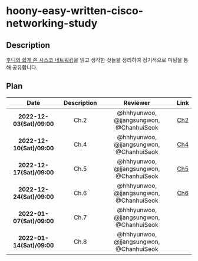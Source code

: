 # **hoony-easy-written-cisco-networking-study**

## Description

[후니의 쉽게 쓴 시스코 네트워킹](http://www.yes24.com/Product/Goods/89520426?pid=123487&cosemkid=go15662050284987182&gclid=Cj0KCQiA-JacBhC0ARIsAIxybyPyDK8BklZr200ul93IjkmvxgZhqYCJZnaTSLpS6oetkZ4k1JU2A4QaArRqEALw_wcB)을 읽고 생각한 것들을 정리하여 정기적으로 미팅을 통해 공유합니다.

## Plan

|           Date            |     Description     |                Reviewer                 |                                                                                     Link                                                                                     |
| :-----------------------: | :-----------------: | :-------------------------------------: | :--------------------------------------------------------------------------------------------------------------------------------------------------------------------------: |
| **2022-12-03(Sat)/09:00** |  Ch.2   | @hhhyunwoo, @jjangsungwon, @ChanhuiSeok | [Ch2](https://github.com/WhiteKow/hoony-easy-written-cisco-networking-study/issues/1) |
| **2022-12-10(Sat)/09:00** |  Ch.4   | @hhhyunwoo, @jjangsungwon, @ChanhuiSeok | [Ch4](https://github.com/WhiteKow/hoony-easy-written-cisco-networking-study/issues/2) ||
| **2022-12-17(Sat)/09:00** |  Ch.5   | @hhhyunwoo, @jjangsungwon, @ChanhuiSeok | [Ch5](https://github.com/WhiteKow/hoony-easy-written-cisco-networking-study/issues/3) |
| **2022-12-24(Sat)/09:00** |  Ch.6   | @hhhyunwoo, @jjangsungwon, @ChanhuiSeok | [Ch6](https://github.com/WhiteKow/hoony-easy-written-cisco-networking-study/issues/4)|
| **2022-01-07(Sat)/09:00** |  Ch.7   | @hhhyunwoo, @jjangsungwon, @ChanhuiSeok | |
| **2022-01-14(Sat)/09:00** |  Ch.8   | @hhhyunwoo, @jjangsungwon, @ChanhuiSeok | |
